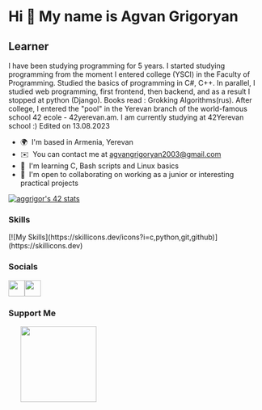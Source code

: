 <div class="mb-4">
    <div>
        <h1>Hi 👋 My name is Agvan Grigoryan</h1>
    </div>
    <h2>Learner</h2>
    <p class="whitespace-pre-line">I have been studying programming for 5 years. I started studying programming from the moment I entered college (YSCI) in the Faculty of Programming. Studied the basics of programming in C#, C++. In parallel, I studied web programming, first frontend, then backend, and as a result I stopped at python (Django).
        Books read : Grokking Algorithms(rus).
        After college, I entered the "pool" in the Yerevan branch of the world-famous school 42 ecole - 42yerevan.am.
        I am currently studying at 42Yerevan school :)
        Edited on 13.08.2023
    </p>
    <ul class="mt-4 list-disc list-inside">
        <li>🌍&nbsp; I'm based in Armenia, Yerevan</li>
        <li>✉️&nbsp; You can contact me at <a href="mailto:agvangrigoryan2003@gmail.com">agvangrigoryan2003@gmail.com</a></li>
        <li>🧠&nbsp; I'm learning C, Bash scripts and Linux basics</li>
        <li>🤝&nbsp; I'm open to collaborating on  working as a junior or interesting practical projects</li>
    </ul>
    <div>
        <a href="https://github.com/AgvanGrigoryan/42-cursus">
            <img src="https://badge.mediaplus.ma/darkblue/aggrigor?1337Badge=off&UM6P=off" alt="aggrigor's 42 stats" />
        </a>
    </div>
</div>
<div class="flex flex-wrap gap-x-2 gap-y-2 mb-0"></div>
<div class="flex">
    <h3>Skills</h3>
</div>
<div class="flex flex-wrap gap-y-1.5 gap-x-1.5 mb-4" style="width:100%;">
    [![My Skills](https://skillicons.dev/icons?i=c,python,git,github)](https://skillicons.dev)
</div>
<div class="flex">
    <h3>Socials</h3>
</div>
<div class="flex flex-wrap gap-x-2 gap-y-2 mb-4"><a target="_blank" rel="noreferrer" href="https://www.github.com/AgvanGrigoryan"><img height="32" width="32" src="https://raw.githubusercontent.com/danielcranney/readme-generator/main/public/icons/socials/github.svg"></a><a target="_blank" rel="noreferrer" href="http://www.instagram.com/agvan_gr"><img height="32" width="32" src="https://raw.githubusercontent.com/danielcranney/readme-generator/main/public/icons/socials/instagram.svg"></a></div>
<!-- <div class="flex">
    <h3>Badges</h3>
</div>
<div class="flex flex-col items-start gap-x-2 gap-y-2">
    <p class="mt-2 font-bold text-dark-300">Top Repositories</p>
    <div class="grid grid-cols-2 gap-4"><a href="https://www.github.com/AgvanGrigoryan/todo_server" target="_blank" rel="noreferrer"><img src="https://github-readme-stats.vercel.app/api/pin/?username=AgvanGrigoryan&amp;repo=todo_server&amp;title_color=84cc16&amp;text_color=ffffff&amp;icon_color=84cc16&amp;bg_color=1c1917&amp;hide_border=true&amp;locale=en"></a></div>
</div> -->
<div class="flex flex-col gap-x-2 gap-y-2 "></div>

### Support Me

<ul style="list-style-type: none; margin: 0;">

<li style="display: inline-block; margin-right: 0.25rem;"><a href="https://www.buymeacoffee.com/agvan"><img src="https://cdn.buymeacoffee.com/buttons/v2/default-yellow.png" width="150"/></a></li>

</ul>
